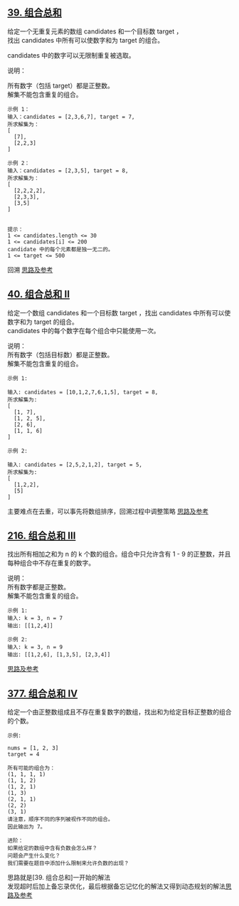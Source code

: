 ## [39. 组合总和](https://leetcode-cn.com/problems/combination-sum)
给定一个无重复元素的数组 candidates 和一个目标数 target ，  
找出 candidates 中所有可以使数字和为 target 的组合。

candidates 中的数字可以无限制重复被选取。

说明：

所有数字（包括 target）都是正整数。  
解集不能包含重复的组合。
```
示例 1：
输入：candidates = [2,3,6,7], target = 7,
所求解集为：
[
  [7],
  [2,2,3]
]

示例 2：
输入：candidates = [2,3,5], target = 8,
所求解集为：
[
  [2,2,2,2],
  [2,3,3],
  [3,5]
]


提示：
1 <= candidates.length <= 30
1 <= candidates[i] <= 200
candidate 中的每个元素都是独一无二的。
1 <= target <= 500
```
回溯 [思路及参考](d39.go)
## [40. 组合总和 II](https://leetcode-cn.com/problems/combination-sum-ii)
给定一个数组 candidates 和一个目标数 target ，找出 candidates 中所有可以使数字和为 target 的组合。  
candidates 中的每个数字在每个组合中只能使用一次。

说明：  
所有数字（包括目标数）都是正整数。  
解集不能包含重复的组合。 
```
示例 1:

输入: candidates = [10,1,2,7,6,1,5], target = 8,
所求解集为:
[
  [1, 7],
  [1, 2, 5],
  [2, 6],
  [1, 1, 6]
]

示例 2:

输入: candidates = [2,5,2,1,2], target = 5,
所求解集为:
[
  [1,2,2],
  [5]
]
```
主要难点在去重，可以事先将数组排序，回溯过程中调整策略 [思路及参考](d40.go)
## [216. 组合总和 III](https://leetcode-cn.com/problems/combination-sum-iii)
找出所有相加之和为 n 的 k 个数的组合。组合中只允许含有 1 - 9 的正整数，并且每种组合中不存在重复的数字。

说明：  
所有数字都是正整数。  
解集不能包含重复的组合。 
```
示例 1:
输入: k = 3, n = 7
输出: [[1,2,4]]

示例 2:
输入: k = 3, n = 9
输出: [[1,2,6], [1,3,5], [2,3,4]]
```
[思路及参考](d261.go)

## [377. 组合总和 Ⅳ](https://leetcode-cn.com/problems/combination-sum-iv)
给定一个由正整数组成且不存在重复数字的数组，找出和为给定目标正整数的组合的个数。
```
示例:

nums = [1, 2, 3]
target = 4

所有可能的组合为：
(1, 1, 1, 1)
(1, 1, 2)
(1, 2, 1)
(1, 3)
(2, 1, 1)
(2, 2)
(3, 1)
请注意，顺序不同的序列被视作不同的组合。
因此输出为 7。

进阶：
如果给定的数组中含有负数会怎么样？
问题会产生什么变化？
我们需要在题目中添加什么限制来允许负数的出现？
```
思路就是[39. 组合总和]一开始的解法  
发现超时后加上备忘录优化，最后根据备忘记忆化的解法又得到动态规划的解法[思路及参考](d377.go)
